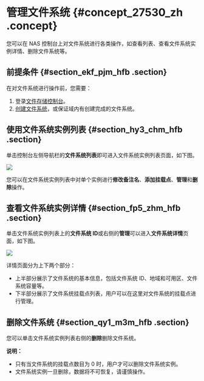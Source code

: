 # 管理文件系统 {#concept_27530_zh .concept}

您可以在 NAS 控制台上对文件系统进行各类操作，如查看列表、查看文件系统实例详情、删除文件系统等。

## 前提条件 {#section_ekf_pjm_hfb .section}

在对文件系统进行操作前，您需要：

1.  登录[文件存储控制台](https://nas.console.aliyun.com/)。
2.  [创建文件系统](../../../../intl.zh-CN/快速配置指南/创建文件系统.md#)，或保证域内有创建完成的文件系统。

## 使用文件系统实例列表 {#section_hy3_chm_hfb .section}

单击控制台左侧导航栏的**文件系统列表**即可进入文件系统实例列表页面，如下图。

![](http://static-aliyun-doc.oss-cn-hangzhou.aliyuncs.com/assets/img/18693/154260700431413_zh-CN.png)

您可以在文件系统实例列表中对单个实例进行**修改备注名**、**添加挂载点**、**管理**和**删除**操作。

## 查看文件系统实例详情 {#section_fp5_zhm_hfb .section}

单击文件系统实例列表上的**文件系统 ID**或右侧的**管理**可以进入**文件系统详情**页面，如下图。

![](http://static-aliyun-doc.oss-cn-hangzhou.aliyuncs.com/assets/img/18693/154260700432295_zh-CN.png)

详情页面分为上下两个部分：

-   上半部分展示了文件系统的基本信息，包括文件系统 ID、地域和可用区、文件系统容量等。
-   下半部分展示了文件系统挂载点列表，用户可以在这里对文件系统的挂载点进行管理。

## 删除文件系统 {#section_qy1_m3m_hfb .section}

您可以单击文件系统实例列表右侧的**删除**删除文件系统。

**说明：** 

-   只有当文件系统的挂载点数目为 0 时，用户才可以删除文件系统实例。
-   文件系统实例一旦删除，数据将不可恢复，请谨慎操作。

